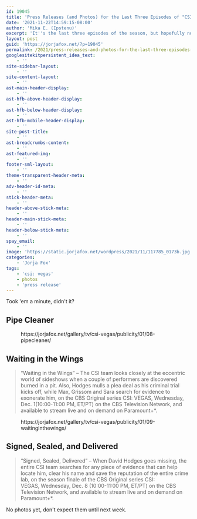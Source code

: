 ```yaml
---
id: 19045
title: 'Press Releases (and Photos) for the Last Three Episodes of "CSI: Vegas"'
date: '2021-11-22T14:59:15-08:00'
author: 'Mika E. (Ipstenu)'
excerpt: 'It''s the last three episodes of the season, but hopefully not the series.'
layout: post
guid: 'https://jorjafox.net/?p=19045'
permalink: /2021/press-releases-and-photos-for-the-last-three-episodes-of-csi-vegas/
googlesitekitpersistent_idea_text:
    - ''
site-sidebar-layout:
    - ''
site-content-layout:
    - ''
ast-main-header-display:
    - ''
ast-hfb-above-header-display:
    - ''
ast-hfb-below-header-display:
    - ''
ast-hfb-mobile-header-display:
    - ''
site-post-title:
    - ''
ast-breadcrumbs-content:
    - ''
ast-featured-img:
    - ''
footer-sml-layout:
    - ''
theme-transparent-header-meta:
    - ''
adv-header-id-meta:
    - ''
stick-header-meta:
    - ''
header-above-stick-meta:
    - ''
header-main-stick-meta:
    - ''
header-below-stick-meta:
    - ''
spay_email:
    - ''
image: 'https://static.jorjafox.net/wordpress/2021/11/117785_0173b.jpg'
categories:
    - 'Jorja Fox'
tags:
    - 'csi: vegas'
    - photos
    - 'press release'
---
```


Took 'em a minute, didn't it?

<h2 id="h-pipe-cleaner">Pipe Cleaner</h2>

<figure class="wp-block-embed is-type-wp-embed is-provider-08-pipe-cleaner-fans-of-lefox-gallery wp-block-embed-08-pipe-cleaner-fans-of-lefox-gallery"><div class="wp-block-embed__wrapper">
https://jorjafox.net/gallery/tv/csi-vegas/publicity/01/08-pipecleaner/
</div></figure>

<h2 id="h-waiting-in-the-wings">Waiting in the Wings</h2>

<blockquote class="wp-block-quote">“Waiting in the Wings” – The CSI team looks closely at the eccentric world of sideshows when a couple of performers are discovered burned in a pit. Also, Hodges mulls a plea deal as his criminal trial kicks off, while Max, Grissom and Sara search for evidence to exonerate him, on the CBS Original series CSI: VEGAS, Wednesday, Dec. 1(10:00-11:00 PM, ET/PT) on the CBS Television Network, and available to stream live and on demand on Paramount+*.</blockquote>

<figure class="wp-block-embed is-type-wp-embed is-provider-09-waiting-in-the-wings-fans-of-lefox-gallery wp-block-embed-09-waiting-in-the-wings-fans-of-lefox-gallery"><div class="wp-block-embed__wrapper">
https://jorjafox.net/gallery/tv/csi-vegas/publicity/01/09-waitinginthewings/
</div></figure>

<h2 id="h-signed-sealed-and-delivered">Signed, Sealed, and Delivered</h2>

<blockquote class="wp-block-quote">“Signed, Sealed, Delivered” – When David Hodges goes missing, the entire CSI team searches for any piece of evidence that can help locate him, clear his name and save the reputation of the entire crime lab, on the season finale of the CBS Original series CSI: VEGAS, Wednesday, Dec. 8 (10:00-11:00 PM, ET/PT) on the CBS Television Network, and available to stream live and on demand on Paramount+*.</blockquote>

No photos yet, don't expect them until next week.
